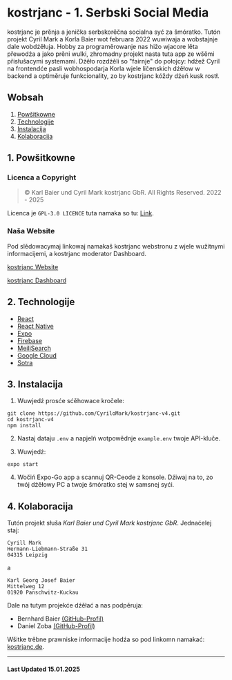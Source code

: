# kostrjanc - 1. Serbski Social Media

kostrjanc je prěnja a jenička serbskorěčna socialna syć za šmóratko. Tutón projekt Cyril Mark a Korla Baier wot februara 2022 wuwiwaja a wobstajnje dale wobdźěłuja. Hobby za programěrowanje nas hižo wjacore lěta přewodźa a jako prěni wulki, zhromadny projekt nasta tuta app ze wšěmi přisłušacymi systemami. Dźěło rozdźěli so "fairnje" do połojcy: hdźež Cyril na frontendće pasli wobhospodarja Korla wjele ličenskich dźěłow w backend a optiměruje funkcionality, zo by kostrjanc kóždy dźeń kusk rostł.

## Wobsah

1. [Powšitkowne](#1-powšitkowne)
2. [Technologije](#2-technologije)
3. [Instalacija](#3-instalacija)
4. [Kolaboracija](#4-kolaboracija)

## 1. Powšitkowne

### Licenca a Copyright

> © Karl Baier und Cyril Mark kostrjanc GbR. All Rights Reserved. 2022 - 2025

Licenca je `GPL-3.0 LICENCE` tuta namaka so tu: [Link](./LICENSE).

### Naša Website

Pod slědowacymaj linkowaj namakaš kostrjanc webstronu z wjele wužitnymi informacijemi, a kostrjanc moderator Dashboard.

[kostrjanc Website](https://www.kostrjanc.de)

[kostrjanc Dashboard](https://dashboard.kostrjanc.de)

## 2. Technologije

-   [React](https://legacy.reactjs.org)
-   [React Native](https://reactnative.dev)
-   [Expo](https://expo.dev)
-   [Firebase](https://firebase.google.com)
-   [MeiliSearch](https://www.meilisearch.com)
-   [Google Cloud](https://cloud.google.com)
-   [Sotra](https://sotra.app)

## 3. Instalacija

1. Wuwjedź prosće sćěhowace kročele:

```
git clone https://github.com/CyriloMark/kostrjanc-v4.git
cd kostrjanc-v4
npm install
```

2. Nastaj dataju `.env` a napjelń wotpowědnje `example.env` twoje API-kluče.

3. Wuwjedź:

```
expo start
```

4. Wočiń Expo-Go app a scannuj QR-Ceode z konsole. Dźiwaj na to, zo twój dźěłowy PC a twoje šmóratko stej w samsnej syći.

## 4. Kolaboracija

Tutón projekt słuša _Karl Baier und Cyril Mark kostrjanc GbR_.
Jednaćelej staj:

```
Cyrill Mark
Hermann-Liebmann-Straße 31
04315 Leipzig
```

a

```
Karl Georg Josef Baier
Mittelweg 12
01920 Panschwitz-Kuckau
```

Dale na tutym projekće dźěłać a nas podpěruja:

-   Bernhard Baier [(GitHub-Profil)](https://github.com/bmjbaier)
-   Daniel Zoba [(GitHub-Profil)](https://github.com/zobadaniel)

Wšitke trěbne prawniske informacije hodźa so pod linkomn namakać: [kostrjanc.de](https://kostrjanc.de/pages/impresum.html).

<hr>

#### Last Updated 15.01.2025
